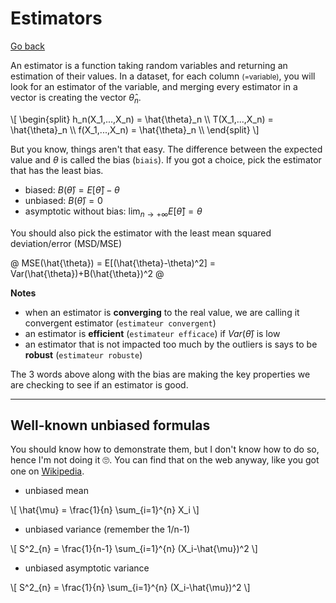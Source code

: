 # Estimators

[Go back](../index.md#estimators-and-likelihood)

An estimator is a function taking random variables and returning an estimation of their values. In a dataset, for each column <small>(=variable)</small>, you will look for an estimator of the variable, and merging every estimator in a vector is creating the vector $\hat{\theta}_n$.

<div>
\[
\begin{split}
h_n(X_1,...,X_n) = \hat{\theta}_n \\
T(X_1,...,X_n) = \hat{\theta}_n \\
f(X_1,...,X_n) = \hat{\theta}_n \\
\end{split}
\]
</div>

But you know, things aren't that easy. The difference between the expected value and $\theta$ is called the bias (`biais`). If you got a choice, pick the estimator that has the least bias.

* biased: $B(\hat{\theta}) = E[\hat{\theta}] - \theta$
* unbiased: $B(\hat{\theta}) = 0$
* asymptotic without bias: $\lim_{n \rightarrow +\infty} E[\hat{\theta}] = \theta$

You should also pick the estimator with the least mean squared deviation/error (MSD/MSE)

@
MSE(\hat{\theta}) = E[(\hat{\theta}-\theta)^2] = Var(\hat{\theta})+B(\hat{\theta})^2
@

**Notes**

* when an estimator is **converging** to the real value, we are calling it convergent estimator (`estimateur convergent`)
* an estimator is **efficient** (`estimateur efficace`) if $Var(\hat{\theta})$ is low
* an estimator that is not impacted too much by the outliers is says to be **robust** (`estimateur robuste`)

The 3 words above along with the bias are making the key properties we are checking to see if an estimator is good.

<hr class="sl">

## Well-known unbiased formulas

You should know how to demonstrate them, but I don't know how to do so, hence I'm not doing it 🙄. You can find that on the web anyway, like you got one on [Wikipedia](https://en.wikipedia.org/wiki/Bias_of_an_estimator).

* unbiased mean

<div>
\[
\hat{\mu} = \frac{1}{n} \sum_{i=1}^{n} X_i
\]
</div>

* unbiased variance (remember the 1/n-1)

<div>
\[
S^2_{n} = \frac{1}{n-1} \sum_{i=1}^{n} (X_i-\hat{\mu})^2
\]
</div>

* unbiased asymptotic variance

<div>
\[
S^2_{n} = \frac{1}{n} \sum_{i=1}^{n} (X_i-\hat{\mu})^2
\]
</div>